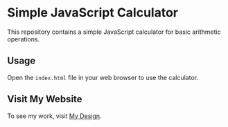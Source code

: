 # Simple JavaScript Calculator

This repository contains a simple JavaScript calculator for basic arithmetic operations.

## Usage

Open the `index.html` file in your web browser to use the calculator.

## Visit My Website

To see my work, visit [My Design](https://inshotspro.com/inshot-for-pc).
